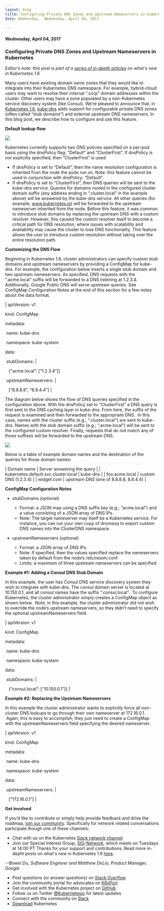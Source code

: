 ```yaml
---
layout: blog
title: Configuring Private DNS Zones and Upstream Nameservers in Kubernetes
date: Wednesday,  Wednesday, April 04, 2017 
 
---
```

#### Wednesday, April 04, 2017 
### Configuring Private DNS Zones and Upstream Nameservers in Kubernetes 
_Editor’s note: this post is part of a [series of in-depth articles](http://blog.kubernetes.io/2017/03/five-days-of-kubernetes-1.6.html) on what's new in Kubernetes 1.6_  
  
Many users have existing domain name zones that they would like to integrate into their Kubernetes DNS namespace. For example, hybrid-cloud users may want to resolve their internal “.corp” domain addresses within the cluster. Other users may have a zone populated by a non-Kubernetes service discovery system (like Consul). We’re pleased to announce that, in [Kubernetes 1.6](http://blog.kubernetes.io/2017/03/kubernetes-1.6-multi-user-multi-workloads-at-scale.html), [kube-dns](https://kubernetes.io/docs/concepts/services-networking/dns-pod-service/) adds support for configurable private DNS zones (often called “stub domains”) and external upstream DNS nameservers. In this blog post, we describe how to configure and use this feature.  
  
**Default lookup flow**  
  

[![](https://2.bp.blogspot.com/-Jj4r6bGt1f8/WORRugYMobI/AAAAAAAABBE/HXH-wBGqweQcJbyQA3bqnUtYeN5aOtE9ACEw/s400/dns2.png)](https://2.bp.blogspot.com/-Jj4r6bGt1f8/WORRugYMobI/AAAAAAAABBE/HXH-wBGqweQcJbyQA3bqnUtYeN5aOtE9ACEw/s1600/dns2.png)
  
Kubernetes currently supports two DNS policies specified on a per-pod basis using the dnsPolicy flag: “Default” and “ClusterFirst”. If dnsPolicy is not explicitly specified, then “ClusterFirst” is used:  

- If dnsPolicy is set to “Default”, then the name resolution configuration is inherited from the node the pods run on. Note: this feature cannot be used in conjunction with dnsPolicy: “Default”.
- If dnsPolicy is set to “ClusterFirst”, then DNS queries will be sent to the kube-dns service. Queries for domains rooted in the configured cluster domain suffix (any address ending in “.cluster.local” in the example above) will be answered by the kube-dns service. All other queries (for example, www.kubernetes.io) will be forwarded to the upstream nameserver inherited from the node.
Before this feature, it was common to introduce stub domains by replacing the upstream DNS with a custom resolver. However, this caused the custom resolver itself to become a critical path for DNS resolution, where issues with scalability and availability may cause the cluster to lose DNS functionality. This feature allows the user to introduce custom resolution without taking over the entire resolution path.  
  
**Customizing the DNS Flow**  
  
Beginning in Kubernetes 1.6, cluster administrators can specify custom stub domains and upstream nameservers by providing a ConfigMap for kube-dns. For example, the configuration below inserts a single stub domain and two upstream nameservers. As specified, DNS requests with the “.acme.local” suffix will be forwarded to a DNS listening at 1.2.3.4. Additionally, Google Public DNS will serve upstream queries. See ConfigMap Configuration Notes at the end of this section for a few notes about the data format.  
  

| 
apiVersion: v1

kind: ConfigMap

metadata:

 &nbsp;name: kube-dns

 &nbsp;namespace: kube-system

data:

 &nbsp;stubDomains: |

 &nbsp;&nbsp;&nbsp;{“acme.local”: [“1.2.3.4”]}

 &nbsp;upstreamNameservers: |

 &nbsp;&nbsp;&nbsp;[“8.8.8.8”, “8.8.4.4”]
 |

  
The diagram below shows the flow of DNS queries specified in the configuration above. With the dnsPolicy set to “ClusterFirst” a DNS query is first sent to the DNS caching layer in kube-dns. From here, the suffix of the request is examined and then forwarded to the appropriate DNS. &nbsp;In this case, names with the cluster suffix (e.g.; “.cluster.local”) are sent to kube-dns. Names with the stub domain suffix (e.g.; “.acme.local”) will be sent to the configured custom resolver. Finally, requests that do not match any of those suffixes will be forwarded to the upstream DNS.  

[![](https://1.bp.blogspot.com/-IeFx2Uuq_i0/WORRuQpxG_I/AAAAAAAABBA/g1P3ljd7YGYMShoHJnPRK1IfX5h3o9GvACEw/s400/dns.png)](https://1.bp.blogspot.com/-IeFx2Uuq_i0/WORRuQpxG_I/AAAAAAAABBA/g1P3ljd7YGYMShoHJnPRK1IfX5h3o9GvACEw/s1600/dns.png)
  

Below is a table of example domain names and the destination of the queries for those domain names:

| 
Domain name
 | 
Server answering the query
 |
| 
kubernetes.default.svc.cluster.local
 | 
kube-dns
 |
| 
foo.acme.local
 | 
custom DNS (1.2.3.4)
 |
| 
widget.com
 | 
upstream DNS (one of 8.8.8.8, 8.8.4.4)
 |

  

**ConfigMap Configuration Notes**

- stubDomains (optional)

  - Format: a JSON map using a DNS suffix key (e.g.; “acme.local”) and a value consisting of a JSON array of DNS IPs.
  - Note: The target nameserver may itself be a Kubernetes service. For instance, you can run your own copy of dnsmasq to export custom DNS names into the ClusterDNS namespace.
- upstreamNameservers (optional)

  - Format: a JSON array of DNS IPs.
  - Note: If specified, then the values specified replace the nameservers taken by default from the node’s /etc/resolv.conf
  - Limits: a maximum of three upstream nameservers can be specified

**Example #1: Adding a Consul DNS Stub Domain**

  

In this example, the user has Consul DNS service discovery system they wish to integrate with kube-dns. The consul domain server is located at 10.150.0.1, and all consul names have the suffix “.consul.local”. &nbsp;To configure Kubernetes, the cluster administrator simply creates a ConfigMap object as shown below. &nbsp;Note: in this example, the cluster administrator did not wish to override the node’s upstream nameservers, so they didn’t need to specify the optional upstreamNameservers field.  
  

| 
apiVersion: v1

kind: ConfigMap

metadata:

 &nbsp;name: kube-dns

 &nbsp;namespace: kube-system

data:

 &nbsp;stubDomains: |

 &nbsp;&nbsp;&nbsp;{“consul.local”: [“10.150.0.1”]}
 |

  

**Example #2: Replacing the Upstream Nameservers**

  

In this example the cluster administrator wants to explicitly force all non-cluster DNS lookups to go through their own nameserver at 172.16.0.1. &nbsp;Again, this is easy to accomplish; they just need to create a ConfigMap with the upstreamNameservers field specifying the desired nameserver.  
  

| 
apiVersion: v1

kind: ConfigMap

metadata:

 &nbsp;name: kube-dns

 &nbsp;namespace: kube-system

data:

 &nbsp;upstreamNameservers: |

 &nbsp;&nbsp;&nbsp;[“172.16.0.1”]
 |

  

**Get involved**  
  
If you’d like to contribute or simply help provide feedback and drive the roadmap, [join our community](https://github.com/kubernetes/community#kubernetes-community). Specifically for network related conversations participate though one of these channels:  

- Chat with us on the Kubernetes [Slack network channel](https://kubernetes.slack.com/messages/sig-network/)&nbsp;
- Join our Special Interest Group, [SIG-Network](https://github.com/kubernetes/community/wiki/SIG-Network), which meets on Tuesdays at 14:00 PT
Thanks for your support and contributions. Read more in-depth posts on what's new in Kubernetes 1.6 [here](http://blog.kubernetes.io/2017/03/five-days-of-kubernetes-1.6.html).  

  

  

_--Bowei Du, Software Engineer and&nbsp;Matthew DeLio, Product Manager, Google_  
  
  

- Post questions (or answer questions) on&nbsp;[Stack Overflow](http://stackoverflow.com/questions/tagged/kubernetes) 
- Join the community portal for advocates on&nbsp;[K8sPort](http://k8sport.org/)
- Get involved with the Kubernetes project on&nbsp;[GitHub](https://github.com/kubernetes/kubernetes) 
- Follow us on Twitter&nbsp;[@Kubernetesio](https://twitter.com/kubernetesio) for latest updates
- Connect with the community on&nbsp;[Slack](http://slack.k8s.io/)
- [Download](http://get.k8s.io/) Kubernetes
  
  
  
  
